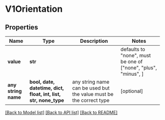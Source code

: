 # V1Orientation


## Properties
Name | Type | Description | Notes
------------ | ------------- | ------------- | -------------
**value** | **str** |  | defaults to "none",  must be one of ["none", "plus", "minus", ]
**any string name** | **bool, date, datetime, dict, float, int, list, str, none_type** | any string name can be used but the value must be the correct type | [optional]

[[Back to Model list]](../README.md#documentation-for-models) [[Back to API list]](../README.md#documentation-for-api-endpoints) [[Back to README]](../README.md)


